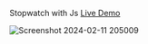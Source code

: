  Stopwatch with Js [Live Demo](https://davit2605.github.io/Stopwatch/)

 ![Screenshot 2024-02-11 205009](https://github.com/Davit2605/Stopwatch/assets/125227660/ecf607b7-6302-4bd3-a6cf-776323b28770)
